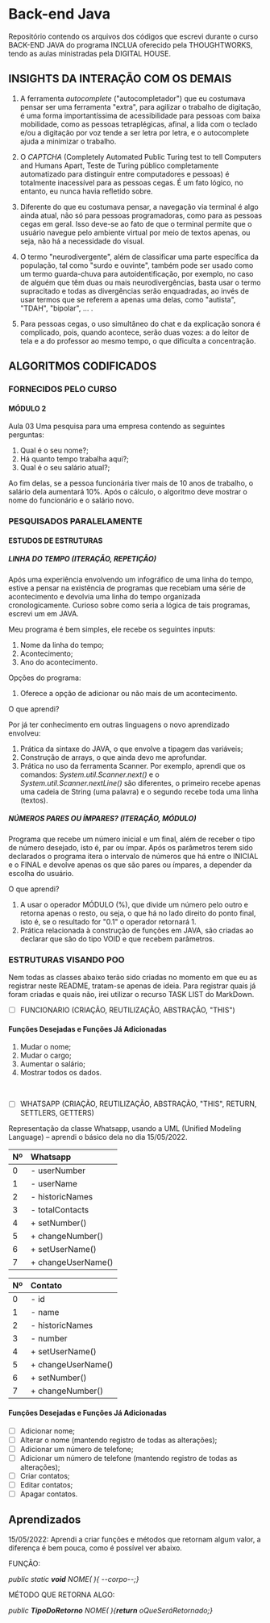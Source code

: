 # Back-end Java
Repositório contendo os arquivos dos códigos que escrevi durante o curso BACK-END JAVA do programa INCLUA oferecido pela THOUGHTWORKS, tendo as aulas ministradas pela DIGITAL HOUSE.

## INSIGHTS DA INTERAÇÃO COM OS DEMAIS

  1. A ferramenta *autocomplete* ("autocompletador") que eu costumava pensar ser uma ferramenta "extra", para agilizar o trabalho de digitação, é uma forma importantíssima de acessibilidade para pessoas com baixa mobilidade, como as pessoas tetraplégicas, afinal, a lida com o teclado e/ou a digitação por voz tende a ser letra por letra, e o autocomplete ajuda a minimizar o trabalho.

  2. O _CAPTCHA_ (Completely Automated Public Turing test to tell Computers and Humans Apart, Teste de Turing público completamente automatizado para distinguir entre computadores e pessoas) é totalmente inacessível para as pessoas cegas. É um fato lógico, no entanto, eu nunca havia refletido sobre.

  3. Diferente do que eu costumava pensar, a navegação via terminal é algo ainda atual, não só para pessoas programadoras, como para as pessoas cegas em geral. Isso deve-se ao fato de que o terminal permite que o usuário navegue pelo ambiente virtual por meio de textos apenas, ou seja, não há a necessidade do visual.  

  4. O termo "neurodivergente", além de classificar uma parte específica da população, tal como "surdo e ouvinte", também pode ser usado como um termo guarda-chuva para autoidentificação, por exemplo, no caso de alguém que têm duas ou mais neurodivergências, basta usar o termo supracitado e todas as divergências serão enquadradas, ao invés de usar termos que se referem a apenas uma delas, como "autista", "TDAH", "bipolar", ... .

  5. Para pessoas cegas, o uso simultâneo do chat e da explicação sonora é complicado, pois, quando acontece, serão duas vozes: a do leitor de tela e a do professor ao mesmo tempo, o que dificulta a concentração.  


## ALGORITMOS CODIFICADOS

### FORNECIDOS PELO CURSO

#### MÓDULO 2

Aula 03
Uma pesquisa para uma empresa contendo as seguintes perguntas: 

  1. Qual é o seu nome?; 
  2. Há quanto tempo trabalha aqui?;
  3. Qual é o seu salário atual?;

Ao fim delas, se a pessoa funcionária tiver mais de 10 anos de trabalho, o salário dela aumentará 10%. Após o cálculo, o algoritmo deve mostrar o nome do funcionário e o salário novo.

### PESQUISADOS PARALELAMENTE

#### ESTUDOS DE ESTRUTURAS

##### LINHA DO TEMPO (ITERAÇÃO, REPETIÇÃO)

Após uma experiência envolvendo um infográfico de uma linha do tempo, estive a pensar na existência de programas que recebiam uma série de acontecimento e devolvia uma linha do tempo organizada cronologicamente. Curioso sobre como seria a lógica de tais programas, escrevi um em JAVA.

Meu programa é bem simples, ele recebe os seguintes inputs:
  1. Nome da linha do tempo;
  2. Acontecimento;
  3. Ano do acontecimento.

Opções do programa:
  1. Oferece a opção de adicionar ou não mais de um acontecimento.

O que aprendi?

Por já ter conhecimento em outras linguagens o novo aprendizado envolveu:
  1. Prática da sintaxe do JAVA, o que envolve a tipagem das variáveis;
  3. Construção de arrays, o que ainda devo me aprofundar.
  3. Prática no uso da ferramenta Scanner. Por exemplo, aprendi que os comandos: *System.util.Scanner.next()* e o *System.util.Scanner.nextLine()* são diferentes, o primeiro recebe apenas uma cadeia de String (uma palavra) e o segundo recebe toda uma linha (textos).

##### NÚMEROS PARES OU ÍMPARES? (ITERAÇÃO, MÓDULO)

Programa que recebe um número inicial e um final, além de receber o tipo de número desejado, isto é, par ou ímpar. Após os parâmetros terem sido declarados o programa itera o intervalo de números que há entre o INICIAL e o FINAL e devolve apenas os que são pares ou ímpares, a depender da escolha do usuário.

O que aprendi?

1. A usar o operador MÓDULO (%), que divide um número pelo outro e retorna apenas o resto, ou seja, o que há no lado direito do ponto final, isto é, se o resultado for "0.1" o operador retornará 1.
2. Prática relacionada à construção de funções em JAVA, são criadas ao declarar que são do tipo VOID e que recebem parâmetros.

### ESTRUTURAS VISANDO POO
Nem todas as classes abaixo terão sido criadas no momento em que eu as registrar neste README, tratam-se apenas de ideia. Para registrar quais já foram criadas e quais não, irei utilizar o recurso TASK LIST do MarkDown.

- [ ] FUNCIONARIO (CRIAÇÃO, REUTILIZAÇÃO, ABSTRAÇÃO, "THIS")

#### Funções Desejadas e Funções Já Adicionadas
  1. Mudar o nome;
  2. Mudar o cargo;
  3. Aumentar o salário;
  4. Mostrar todos os dados.

<br>

- [ ] WHATSAPP (CRIAÇÃO, REUTILIZAÇÃO, ABSTRAÇÃO, "THIS", RETURN, SETTLERS, GETTERS)
  
Representação da classe Whatsapp, usando a UML (Unified Modeling Language) – aprendi o básico dela no dia 15/05/2022.

|Nº|Whatsapp|
|---| :--- |
|0|- userNumber|
|1|- userName|
|2|- historicNames|
|3|- totalContacts|
|4|+ setNumber()|
|5|+ changeNumber()|
|6|+ setUserName()|
|7|+ changeUserName()|

|Nº|Contato|
|---| :--- |
|0|- id|
|1|- name|
|2|- historicNames|
|3|- number|
|4|+ setUserName()|
|5|+ changeUserName()|
|6|+ setNumber()|
|7|+ changeNumber()|

#### Funções Desejadas e Funções Já Adicionadas
- [ ] Adicionar nome;
- [ ] Alterar o nome (mantendo registro de todas as alterações);
- [ ] Adicionar um número de telefone;
- [ ] Adicionar um número de telefone (mantendo registro de todas as alterações);
- [ ] Criar contatos;
- [ ] Editar contatos;
- [ ] Apagar contatos.

## Aprendizados
15/05/2022: Aprendi a criar funções e métodos que retornam algum valor, a diferença é bem pouca, como é possível ver abaixo.

FUNÇÃO:

*public static **void** NOME(  ){ --corpo--;}*

MÉTODO QUE RETORNA ALGO:

*public **TipoDoRetorno** NOME(  ){**return** oQueSeráRetornado;}*
